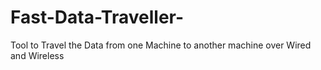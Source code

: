 # Fast-Data-Traveller-
Tool to Travel the Data from one Machine to another machine over Wired and Wireless
